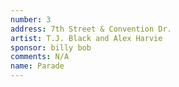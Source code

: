 ```yaml
---
number: 3
address: 7th Street & Convention Dr.
artist: T.J. Black and Alex Harvie
sponsor: billy bob
comments: N/A
name: Parade
---
```

